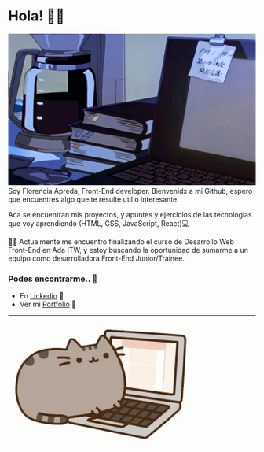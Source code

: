 # Hola! 💖✨

![header](header.jpg)
Soy Florencia Apreda, Front-End developer. Bienvenidx a mi Github, espero que encuentres algo que te resulte util o interesante.

Aca se encuentran mis proyectos, y apuntes y ejercicios de las tecnologias que voy aprendiendo (HTML, CSS, JavaScript, React)💻

👩‍💻 Actualmente me encuentro finalizando el curso de Desarrollo Web Front-End en Ada ITW, y estoy buscando la oportunidad de sumarme a un equipo como desarrolladora Front-End Junior/Trainee.

### Podes encontrarme.. 👀️

- En [Linkedin](https://github.com/FlorApreda) 💜
- Ver mi [Portfolio]() 💜

---

![header](pusheen.gif)
